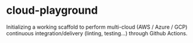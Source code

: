 # cloud-playground

Initializing a working scaffold to perform multi-cloud (AWS / Azure / GCP) continuous integration/delivery (linting, testing...) through Github Actions.  
